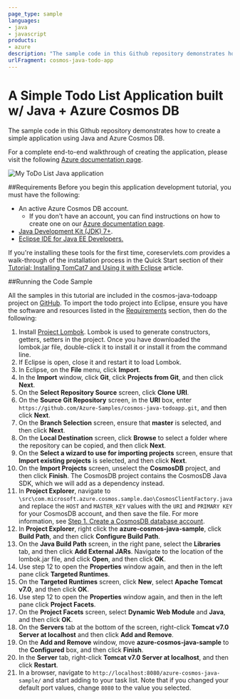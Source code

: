 ```yaml
---
page_type: sample
languages:
- java
- javascript
products:
- azure
description: "The sample code in this Github repository demonstrates how to create a simple application using Java and Azure Cosmos DB."
urlFragment: cosmos-java-todo-app
---
```


# A Simple Todo List Application built w/ Java + Azure Cosmos DB

The sample code in this Github repository demonstrates how to create a simple application using Java and Azure Cosmos DB.

For a complete end-to-end walkthrough of creating the application, please visit the following [Azure documentation page](https://azure.microsoft.com/documentation/articles/cosmos-java-application/).

![My ToDo List Java application](./media/cosmos-java-application/image1.png)


##<a id="Requirements"></a>Requirements
Before you begin this application development tutorial, you must have the following:

- An active Azure Cosmos DB account. 
  - If you don't have an account, you can find instructions on how to create one on our [Azure documentation page](https://docs.microsoft.com/azure/cosmos-db/create-cosmosdb-resources-portal).
- [Java Development Kit (JDK) 7+](http://www.oracle.com/technetwork/java/javase/downloads/index.html).
- [Eclipse IDE for Java EE Developers.](http://www.eclipse.org/downloads/packages/eclipse-ide-java-ee-developers/lunasr1)

If you're installing these tools for the first time, coreservlets.com provides a walk-through of the installation process in the Quick Start section of their [Tutorial: Installing TomCat7 and Using it with Eclipse](http://www.coreservlets.com/Apache-Tomcat-Tutorial/tomcat-7-with-eclipse.html) article. 

##<a id="Running"></a>Running the Code Sample

All the samples in this tutorial are included in the cosmos-java-todoapp project on [GitHub](https://github.com/Azure-Samples/cosmos-java-todoapp). To import the todo project into Eclipse, ensure you have the software and resources listed in the [Requirements](#Requirements) section, then do the following:

1. Install [Project Lombok](http://projectlombok.org/). Lombok is used to generate constructors, getters, setters in the project. Once you have downloaded the lombok.jar file, double-click it to install it or install it from the command line. 
2. If Eclipse is open, close it and restart it to load Lombok.
3. In Eclipse, on the **File** menu, click **Import**.
4. In the **Import** window, click **Git**, click **Projects from Git**, and then click **Next**. 
5. On the **Select Repository Source** screen, click **Clone URI**.
6. On the **Source Git Repository** screen, in the **URI** box, enter `https://github.com/Azure-Samples/cosmos-java-todoapp.git`, and then click **Next**.
7. On the **Branch Selection** screen, ensure that **master** is selected, and then click **Next**.
8. On the **Local Destination** screen, click **Browse** to select a folder where the repository can be copied, and then click **Next**.
9. On the **Select a wizard to use for importing projects** screen, ensure that **Import existing projects** is selected, and then click **Next**.
10. On the **Import Projects** screen, unselect the **CosmosDB** project, and then click **Finish**. The CosmosDB project contains the CosmosDB Java SDK, which we will add as a dependency instead.
11. In **Project Explorer**, navigate to `\src\com.microsoft.azure.cosmos.sample.dao\CosmosClientFactory.java` and replace the `HOST` and `MASTER_KEY` values with the `URI` and `PRIMARY KEY` for your CosmosDB account, and then save the file. For more information, see [Step 1. Create a CosmosDB database account](https://docs.microsoft.com/azure/cosmos-db/sql-api-java-application#CreateDB).
12. In **Project Explorer**, right click the **azure-cosmos-java-sample**, click **Build Path**, and then click **Configure Build Path**.
13. On the **Java Build Path** screen, in the right pane, select the **Libraries** tab, and then click **Add External JARs**. Navigate to the location of the lombok.jar file, and click **Open**, and then click **OK**.
14. Use step 12 to open the **Properties** window again, and then in the left pane click **Targeted Runtimes**.
15. On the **Targeted Runtimes** screen, click **New**, select **Apache Tomcat v7.0**, and then click **OK**.
16. Use step 12 to open the **Properties** window again, and then in the left pane click **Project Facets**.
17. On the **Project Facets** screen, select **Dynamic Web Module** and **Java**, and then click **OK**.
18. On the **Servers** tab at the bottom of the screen, right-click **Tomcat v7.0 Server at localhost** and then click **Add and Remove**.
19. On the **Add and Remove** window, move **azure-cosmos-java-sample** to the **Configured** box, and then click **Finish**. 
20. In the **Server** tab, right-click **Tomcat v7.0 Server at localhost**, and then click **Restart**.
21. In a browser, navigate to `http://localhost:8080/azure-cosmos-java-sample/` and start adding to your task list. Note that if you changed your default port values, change `8080` to the value you selected.
